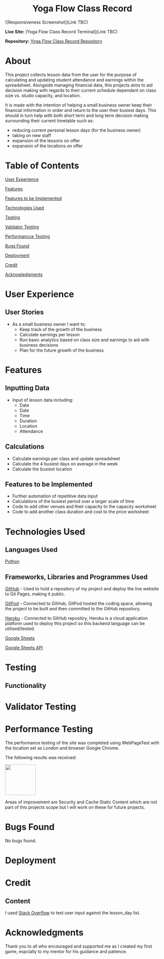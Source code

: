<h1 align="center">Yoga Flow Class Record</h1>

![Responsiveness Screenshot](Link TBC)

**Live Site:**
[Yoga Flow Class Record Terminal](Link TBC)

**Repository:**
[Yoga Flow Class Record Repository](https://github.com/SamanthaBooth81/yoga-flow-class-record)

# About
This project collects lesson data from the user for the purpose of calculating and updating student attendance and earnings within the spreadsheet. Alongside managing financial data, this projects aims to aid decision making with regards to their current schedule dependant on class size vs. studio capacity, and location. 

It is made with the intention of helping a small business owner keep their financial information in order and return to the user their busiest days. This should in turn help with both short term and long term decision making surrounding their current timetable such as:
- reducing current personal lesson days (for the business owner)
- taking on new staff 
- expansion of the lessons on offer
- expansion of the locations on offer

# Table of Contents

[User Experience](#user-experience)

[Features](#features)

[Features to be Implemented](#features-to-be-implemented)

[Technologies Used](#technologies-used)

[Testing](#testing)

[Validator Testing](#validator-testing)

[Performancce Testing](#performance-testing)

[Bugs Found](#bugs-found)

[Deployment](#deployment)

[Credit](#credit)

[Acknowledgments](#Acknowledgments)

# User Experience
## User Stories
- As a small business owner I want to:
    * Keep track of the growth of the business
    * Calculate earnings per lesson
    * Run basic analytics based on class size and earnings to aid with business decisions 
    * Plan for the future growth of the business 

# Features
## Inputting Data
- Input of lesson data including:
    * Date
    * Date
    * Time
    * Duration
    * Location 
    * Attendance 

##  Calculations
- Calculate earnings per class and update spreadsheet 
- Calculate the 4 busiest days on average in the week
- Calculate the busiest location

## Features to be Implemented
- Further automation of repetitive data input
- Calculations of the busiest period over a larger scale of time 
- Code to add other venues and their capacity to the capacity worksheet
- Code to add another class duration and cost to the price worksheet 

# Technologies Used

## Languages Used

[Python](https://www.python.org/)

## Frameworks, Libraries and Programmes Used 

[GitHub](https://github.com/) - Used to hold a repository of my project and deploy the live website to Git Pages, making it public.

[GitPod](https://gitpod.io/workspaces) – Connected to GitHub, GitPod hosted the coding space, allowing the project to be built and then committed to the GitHub repository. 

[Heroku](https://www.heroku.com/) - Connected to GitHub repositiry, Heroku is a cloud application platform used to deploy this project so this backend language can be utilised/tested. 

[Google Sheets](https://workspace.google.com/intl/en_uk/products/sheets/?utm_source=google&utm_medium=cpc&utm_campaign=emea-gb-all-en-dr-bkws-all-all-trial-e-t1-1010042&utm_content=text-ad-crnurturectrl-none-DEV_c-CRE_146161043432-ADGP_Hybrid%20%7C%20BKWS%20-%20EXA%20%7C%20Txt%20~%20Sheets%20~%20General%20%232-KWID_43700012539607188-kwd-11403239008-userloc_20485&utm_term=KW_google%20sheets-g&ds_rl=1289227&ds_rl=1259922&ds_rl=1289227&gclid=Cj0KCQjwtMCKBhDAARIsAG-2Eu-ikZjdKWgK9omCfFHENiM0V260I6vw4zlmpc1cabn0Jyru79bRzmkaAjFMEALw_wcB&gclsrc=aw.ds)

[Google Sheets API](https://developers.google.com/sheets/api)


# Testing

## Functionality 

# Validator Testing


# Performance Testing
The performance testing of the site was completed using WebPageTest with the location set as London and browser Google Chrome.

The following results was received:

<img src="assets/images/performance-testing.png" height="100px">

Areas of improvement are Security and Cache Static Content which are not part of this projects scope but I will work on these for future projects.

# Bugs Found 

No bugs found. 

# Deployment 

# Credit
## Content 

I used [Stack Overflow](https://stackoverflow.com/questions/3944655/testing-user-input-against-a-list-in-python) to test user input against the lesson_day list.

# Acknowledgments
Thank you to all who encouraged and supported me as I created my first game, espcially to my mentor for his guidance and patience. 
